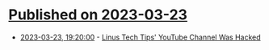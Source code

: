 # [Published on 2023-03-23](index.md)

* [2023-03-23, 19:20:00](https://it.slashdot.org/story/23/03/23/1845233/linus-tech-tips-youtube-channel-was-hacked?utm_source=rss1.0mainlinkanon&utm_medium=feed) - [Linus Tech Tips' YouTube Channel Was Hacked](https://it.slashdot.org/story/23/03/23/1845233/linus-tech-tips-youtube-channel-was-hacked?utm_source=rss1.0mainlinkanon&utm_medium=feed)
